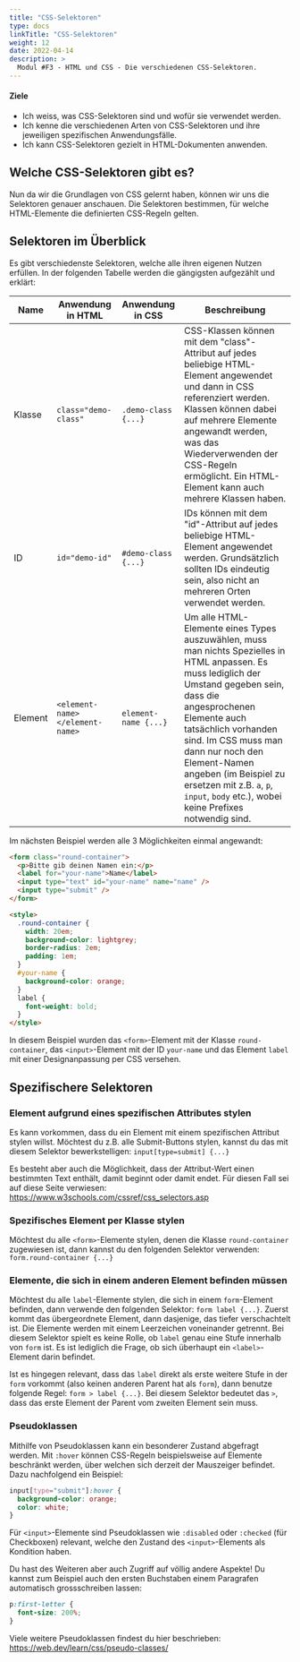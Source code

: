 ```yaml
---
title: "CSS-Selektoren"
type: docs
linkTitle: "CSS-Selektoren"
weight: 12
date: 2022-04-14
description: >
  Modul #F3 - HTML und CSS - Die verschiedenen CSS-Selektoren.
---
```


#### Ziele

- Ich weiss, was CSS-Selektoren sind und wofür sie verwendet werden.
- Ich kenne die verschiedenen Arten von CSS-Selektoren und ihre jeweiligen spezifischen Anwendungsfälle.
- Ich kann CSS-Selektoren gezielt in HTML-Dokumenten anwenden.

## Welche CSS-Selektoren gibt es?

Nun da wir die Grundlagen von CSS gelernt haben, können wir uns die Selektoren genauer anschauen.
Die Selektoren bestimmen, für welche HTML-Elemente die definierten CSS-Regeln gelten.

## Selektoren im Überblick

Es gibt verschiedenste Selektoren, welche alle ihren eigenen Nutzen erfüllen. In der folgenden Tabelle werden die gängigsten aufgezählt und erklärt:

| Name    | Anwendung in HTML               | Anwendung in CSS     | Beschreibung                                                                                                                                                                                                                                                                                                                                                              |
| ------- | ------------------------------- | -------------------- |---------------------------------------------------------------------------------------------------------------------------------------------------------------------------------------------------------------------------------------------------------------------------------------------------------------------------------------------------------------------------|
| Klasse  | `class="demo-class"`            | `.demo-class {...}`  | CSS-Klassen können mit dem "class"-Attribut auf jedes beliebige HTML-Element angewendet und dann in CSS referenziert werden. Klassen können dabei auf mehrere Elemente angewandt werden, was das Wiederverwenden der CSS-Regeln ermöglicht. Ein HTML-Element kann auch mehrere Klassen haben.                                                                             |
| ID      | `id="demo-id"`                  | `#demo-class {...}`  | IDs können mit dem "id"-Attribut auf jedes beliebige HTML-Element angewendet werden. Grundsätzlich sollten IDs eindeutig sein, also nicht an mehreren Orten verwendet werden.                                                                                                                                                                                             |
| Element | `<element-name></element-name>` | `element-name {...}` | Um alle HTML-Elemente eines Types auszuwählen, muss man nichts Spezielles in HTML anpassen. Es muss lediglich der Umstand gegeben sein, dass die angesprochenen Elemente auch tatsächlich vorhanden sind. Im CSS muss man dann nur noch den Element-Namen angeben (im Beispiel zu ersetzen mit z.B. `a`, `p`, `input`, `body` etc.), wobei keine Prefixes notwendig sind. |

Im nächsten Beispiel werden alle 3 Möglichkeiten einmal angewandt:

```html
<form class="round-container">
  <p>Bitte gib deinen Namen ein:</p>
  <label for="your-name">Name</label>
  <input type="text" id="your-name" name="name" />
  <input type="submit" />
</form>

<style>
  .round-container {
    width: 20em;
    background-color: lightgrey;
    border-radius: 2em;
    padding: 1em;
  }
  #your-name {
    background-color: orange;
  }
  label {
    font-weight: bold;
  }
</style>
```

In diesem Beispiel wurden das `<form>`-Element mit der Klasse `round-container`, das `<input>`-Element mit der ID `your-name` und das Element `label` mit einer Designanpassung per CSS versehen.

## Spezifischere Selektoren

### Element aufgrund eines spezifischen Attributes stylen

Es kann vorkommen, dass du ein Element mit einem spezifischen Attribut stylen willst. Möchtest du z.B. alle Submit-Buttons stylen, kannst du das mit diesem Selektor bewerkstelligen: `input[type=submit] {...}`

Es besteht aber auch die Möglichkeit, dass der Attribut-Wert einen bestimmten Text enthält, damit beginnt oder damit endet. Für diesen Fall sei auf diese Seite verwiesen: https://www.w3schools.com/cssref/css_selectors.asp

### Spezifisches Element per Klasse stylen

Möchtest du alle `<form>`-Elemente stylen, denen die Klasse `round-container` zugewiesen ist, dann kannst du den folgenden Selektor verwenden: `form.round-container {...}`

### Elemente, die sich in einem anderen Element befinden müssen

Möchtest du alle `label`-Elemente stylen, die sich in einem `form`-Element befinden, dann verwende den folgenden Selektor: `form label {...}`. Zuerst kommt das übergeordnete Element, dann dasjenige, das tiefer verschachtelt ist. Die Elemente werden mit einem Leerzeichen voneinander getrennt. Bei diesem Selektor spielt es keine Rolle, ob `label` genau eine Stufe innerhalb von `form` ist. Es ist lediglich die Frage, ob sich überhaupt ein `<label>`-Element darin befindet.

Ist es hingegen relevant, dass das `label` direkt als erste weitere Stufe in der `form` vorkommt (also keinen anderen Parent hat als `form`), dann benutze folgende Regel: `form > label {...}`. Bei diesem Selektor bedeutet das `>`, dass das erste Element der Parent vom zweiten Element sein muss.

### Pseudoklassen
Mithilfe von Pseudoklassen kann ein besonderer Zustand abgefragt werden. Mit `:hover` können CSS-Regeln beispielsweise auf Elemente beschränkt werden, über welchen sich derzeit der Mauszeiger befindet.
Dazu nachfolgend ein Beispiel:
```css
input[type="submit"]:hover {
  background-color: orange;
  color: white;
}
```

Für `<input>`-Elemente sind Pseudoklassen wie `:disabled` oder `:checked` (für Checkboxen) relevant, welche den Zustand des `<input>`-Elements als Kondition haben. 

Du hast des Weiteren aber auch Zugriff auf völlig andere Aspekte! Du kannst zum Beispiel auch den ersten Buchstaben einem Paragrafen automatisch grossschreiben lassen:

```css
p:first-letter {
  font-size: 200%;
}
```

Viele weitere Pseudoklassen findest du hier beschrieben: https://web.dev/learn/css/pseudo-classes/
